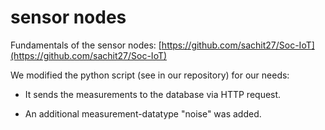 # sensor nodes

Fundamentals of the sensor nodes: [https://github.com/sachit27/Soc-IoT](https://github.com/sachit27/Soc-IoT)



We modified the python script (see in our repository) for our needs:

- It sends the measurements to the database via HTTP request.

- An additional measurement-datatype "noise" was added.

